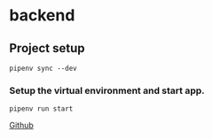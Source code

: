 # backend

## Project setup
```
pipenv sync --dev
```

### Setup the virtual environment and start app.
```
pipenv run start
```

[Github](https://github.com/pypa/pipenv)
